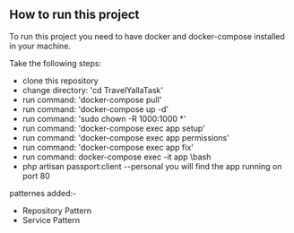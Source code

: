 

## How to run this project

To run this project you need to have docker and docker-compose installed in your machine.

Take the following steps:

- clone this repository 
- change directory: 'cd TravelYallaTask'
- run command: 'docker-compose pull'
- run command: 'docker-compose up -d'
- run command: 'sudo chown -R 1000:1000 *'
- run command: 'docker-compose exec app setup'
- run command: 'docker-compose exec app permissions'
- run command: 'docker-compose exec app fix'
- run command: docker-compose exec -it app \bash
- php artisan passport:client --personal
 you will find the app running on port 80



patternes added:-
- Repository Pattern 
- Service Pattern 
